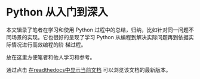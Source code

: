 # Python 从入门到深入

本文辑录了笔者在学习和使用 Python 过程中的总结，归纳，比如针对同一问题不同场景的实现。它也很好的呈现了学习 Python 从编程到解决实际问题再到依据实际情况进行高效编程的阶
梯过程。

放在这里方便笔者和他人学习和参考。

通过点击 [在readthedocs中显示当前文档](https://pyhowto.readthedocs.io/en/latest/index.html>) 可以浏览该文档的最新版本。

